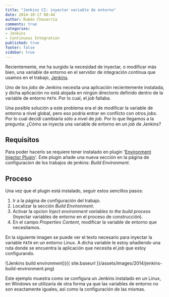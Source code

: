 ```yaml
---
title: "Jenkins CI: inyectar variable de entorno"
date: 2014-10-17 08:44
author: Rubén Chavarría
comments: true
categories: 
- Jenkins
- Continuous Integration
published: true
footer: false
sidebar: true
---
```


Recientemente, me ha surgido la necesidad de inyectar, o modificar más bien, una
variable de entorno en el servidor de integración contínua que usamos en el
trabajo, [Jenkins].

Uno de los *jobs* de Jenkins necesita una aplicación recientemente instalada, y
dicha aplicación no está alojada en ningún directorio definido dentro de la
variable de entorno `PATH`. Por lo cual, el *job* fallaba.

Una posible solución a este problema era el de modificar la variable de entorno
a nivel global, pero eso podría entrar en conflicto con otros *jobs*. Por lo cual
decidí cambiarla sólo a nivel de *job*. Por lo que llegamos a la pregunta:
¿Cómo se inyecta una variable de entorno en un *job* de Jenkins?

<!-- more -->

## Requisitos

Para poder hacerlo se requiere tener instalado en plugin
'[Environment Injector Plugin]'. Este plugin añade una nueva sección en la página
de configuracion de los trabajos de jenkins: *Build Environment*.

## Proceso

Una vez que el plugin está instalado, seguir estos sencillos pasos:

1. Ir a la página de configuración del trabajo.
2. Localizar la sección *Build Environment*.
3. Activar la opcion *Inject environment variables to the build process* (Inyectar
variables de entorno en el proceso de construcción).
4. En el campo *Properties Content*, modificar la variable de entorno que necesitamos.

En la siguiente imagen se puede ver el texto necesario para inyectar la variable
`PATH` en un entorno Linux. A dicha variable le estoy añadiendo una ruta donde
se encuentra la aplicación que necesita el *job* que estoy configurando.

![Jenkins build environment]({{ site.baseurl }}/assets/images/2014/jenkins-build-environment.png)

Este ejemplo muestra como se configura un Jenkins instalado en un Linux, en
Windows se utilizaría de otra forma ya que las variables de entorno no
son exactamente iguales, así como la configuración de las mismas.

[Jenkins]: http://www.jenkins-ci.org
[Environment Injector Plugin]: https://wiki.jenkins-ci.org/display/JENKINS/EnvInject+Plugin
